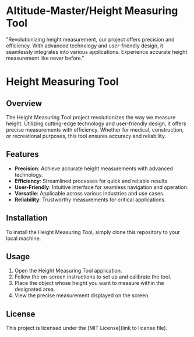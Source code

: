 # Altitude-Master/Height Measuring Tool
"Revolutionizing height measurement, our project offers precision and efficiency. With advanced technology and user-friendly design, it seamlessly integrates into various applications. Experience accurate height measurement like never before."

# Height Measuring Tool

## Overview
The Height Measuring Tool project revolutionizes the way we measure height. Utilizing cutting-edge technology and user-friendly design, it offers precise measurements with efficiency. Whether for medical, construction, or recreational purposes, this tool ensures accuracy and reliability.

## Features
- **Precision**: Achieve accurate height measurements with advanced technology.
- **Efficiency**: Streamlined processes for quick and reliable results.
- **User-Friendly**: Intuitive interface for seamless navigation and operation.
- **Versatile**: Applicable across various industries and use cases.
- **Reliability**: Trustworthy measurements for critical applications.

## Installation
To install the Height Measuring Tool, simply clone this repository to your local machine.

## Usage
1. Open the Height Measuring Tool application.
2. Follow the on-screen instructions to set up and calibrate the tool.
3. Place the object whose height you want to measure within the designated area.
4. View the precise measurement displayed on the screen.


## License
This project is licensed under the [MIT License](link to license file).
